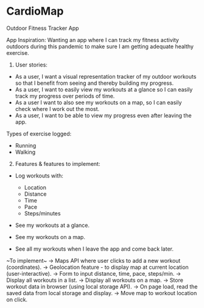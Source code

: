 # CardioMap
Outdoor Fitness Tracker App 

App Inspiration: Wanting an app where I can track my fitness activity outdoors during this pandemic to make sure I am getting adequate healthy exercise.

1. User stories: 

- As a user, I want a visual representation tracker of my outdoor workouts so that I benefit from seeing and thereby building my progress.
- As a user, I want to easily view my workouts at a glance so I can easily track my progress over periods of time.
- As a user I want to also see my workouts on a map, so I can easily check where I work out the most.
- As a user, I want to be able to view my progress even after leaving the app.

Types of exercise logged:
- Running
- Walking


2. Features & features to implement:
- Log workouts with:
    - Location
    - Distance
    - Time
    - Pace
    - Steps/minutes

- See my workouts at a glance.
- See my workouts on a map.
- See all my workouts when I leave the app and come back later.

~To implement~
-> Maps API where user clicks to add a new workout (coordinates).
-> Geolocation feature - to display map at current location (user-interactive).
-> Form to input distance, time, pace, steps/min. 
-> Display all workouts in a list.
-> Display all workouts on a map.
-> Store workout data in browser (using local storage API).
-> On page load, read the saved data from local storage and display.
-> Move map to workout location on click.




